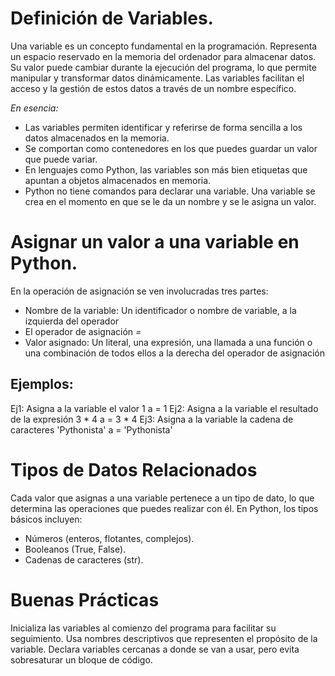 # Definición de Variables.

Una variable es un concepto fundamental en la programación. Representa un espacio reservado en la memoria del ordenador para almacenar datos. Su valor puede cambiar durante la ejecución del programa, lo que permite manipular y transformar datos dinámicamente. Las variables facilitan el acceso y la gestión de estos datos a través de un nombre específico.  

*En esencia:*
- Las variables permiten identificar y referirse de forma sencilla a los datos almacenados en la memoria.
- Se comportan como contenedores en los que puedes guardar un valor que puede variar.
- En lenguajes como Python, las variables son más bien etiquetas que apuntan a objetos almacenados en memoria.
- Python no tiene comandos para declarar una variable. Una variable se crea en el momento en que se le da un nombre y se le asigna un valor.  

# Asignar un valor a una variable en Python.

En la operación de asignación se ven involucradas
tres partes:
- Nombre de la variable: Un identificador o nombre de variable, a la izquierda del operador
- El operador de asignación *=*
- Valor asignado: Un literal, una expresión, una llamada a una función o una combinación de todos ellos a la derecha del operador de asignación  

## Ejemplos:
Ej1: Asigna a la variable <a> el valor 1
a = 1
Ej2: Asigna a la variable <a> el resultado
de la expresión 3 * 4
a = 3 * 4
Ej3: Asigna a la variable <a> la cadena de
caracteres 'Pythonista'
a = 'Pythonista'  

# Tipos de Datos Relacionados
Cada valor que asignas a una variable pertenece a un tipo de dato, lo que determina las operaciones que puedes realizar con él. En Python, los tipos básicos incluyen:
- Números (enteros, flotantes, complejos).
- Booleanos (True, False).
- Cadenas de caracteres (str).

# Buenas Prácticas
Inicializa las variables al comienzo del programa para facilitar su seguimiento.
Usa nombres descriptivos que representen el propósito de la variable.
Declara variables cercanas a donde se van a usar, pero evita sobresaturar un bloque de código.